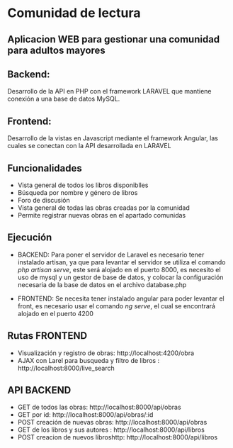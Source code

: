 # Comunidad de lectura

## Aplicacion WEB para gestionar una comunidad para adultos mayores

## Backend:
  Desarrollo de la API en PHP con el framework LARAVEL que mantiene conexión a una base de datos MySQL.
## Frontend:
  Desarrollo de la vistas en Javascript mediante el framework Angular, las cuales se conectan con la API desarrollada en LARAVEL

## Funcionalidades

- Vista general de todos los libros disponiblles
- Búsqueda por nombre y género de libros
- Foro de discusión
- Vista general de todas las obras creadas por la comunidad
- Permite registrar nuevas obras en el apartado comunidas

## Ejecución

- BACKEND: Para poner el servidor de Laravel es necesario tener instalado artisan, ya que para levantar el servidor se utiliza el comando *php artisan serve*, este será alojado en el puerto 8000, es necesito el uso de mysql y un gestor de base de datos, y colocar la configuración necesaria de la base de datos en el archivo database.php

- FRONTEND: Se necesita tener instalado angular para poder levantar el front, es necesario usar el comando *ng serve*, el cual se encontrará alojado en el puerto 4200 

## Rutas FRONTEND

- Visualización y registro de obras: http://localhost:4200/obra
- AJAX con Larel para busqueda y filtro de libros : http://localhost:8000/live_search
## API BACKEND

- GET de todos las obras: http://localhost:8000/api/obras
- GET por id: http://localhost:8000/api/obras/:id
- POST creación de nuevas obras: http://localhost:8000/api/obras
- GET de los libros y sus autores : http://localhost:8000/api/libros
- POST creacion de nuevos libroshttp: http://localhost:8000/api/libros

